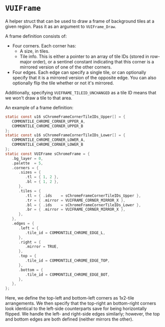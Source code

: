 
# `VUIFrame`

A helper struct that can be used to draw a frame of background tiles at a given region. Pass it as an argument to `VUIFrame_Draw`.

A frame definition consists of:

* Four corners. Each corner has:
  * A size, in tiles.
  * Tile info. This is either a pointer to an array of tile IDs (stored in row-major order), or a sentinel constant indicating that this corner is a mirrored version of one of the other corners.
* Four edges. Each edge can specify a single tile, or can optionally specify that it is a mirrored version of the opposite edge. You can also optionally flip the tile whether or not it's mirrored.

Additionally, specifying `VUIFRAME_TILEID_UNCHANGED` as a tile ID means that we won't draw a tile to that area.

An example of a frame definition:

```c
static const u16 sChromeFrameCornerTileIDs_Upper[] = {
   COMMONTILE_CHROME_CORNER_UPPER_A,
   COMMONTILE_CHROME_CORNER_UPPER_B
};
static const u16 sChromeFrameCornerTileIDs_Lower[] = {
   COMMONTILE_CHROME_CORNER_LOWER_A,
   COMMONTILE_CHROME_CORNER_LOWER_B
};
static const VUIFrame sChromeFrame = {
   .bg_layer = 0,
   .palette  = 5,
   .corners = {
      .sizes = {
         .tl = { 1, 2 },
         .bl = { 1, 2 },
      },
      .tiles = {
         .tl = { .ids    = sChromeFrameCornerTileIDs_Upper },
         .tr = { .mirror = VUIFRAME_CORNER_MIRROR_X },
         .bl = { .ids    = sChromeFrameCornerTileIDs_Lower },
         .br = { .mirror = VUIFRAME_CORNER_MIRROR_X },
      },
   },
   .edges = {
      .left = {
         .tile_id = COMMONTILE_CHROME_EDGE_L,
      },
      .right = {
         .mirror = TRUE,
      },
      .top = {
         .tile_id = COMMONTILE_CHROME_EDGE_TOP,
      },
      .bottom = {
         .tile_id = COMMONTILE_CHROME_EDGE_BOT,
      },
   },
};
```

Here, we define the top-left and bottom-left corners as 1x2-tile arrangements. We then specify that the top-right an bottom-right corners look identical to the left-side counterparts save for being horizontally flipped. We handle the left- and right-side edges similarly; however, the top and bottom edges are both defined (neither mirrors the other).